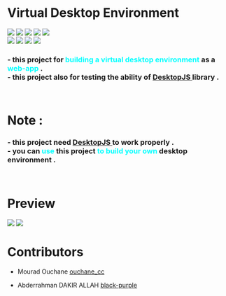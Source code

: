 <h1> Virtual Desktop Environment </h1>

<img src="https://img.shields.io/badge/-BETA-cyan"> <img src="https://img.shields.io/github/issues/black-purple/fake-win-xp">
 <img src="https://img.shields.io/github/forks/black-purple/fake-win-xp"> <img src="https://img.shields.io/github/stars/black-purple/fake-win-xp"> <img src="https://img.shields.io/github/license/black-purple/fake-win-xp">
<br>
<img src="https://img.shields.io/badge/-HTML-white?style=flat&logo=HTML5"> <img src="https://img.shields.io/badge/-CSS-blue?style=flat&logo=CSS3"> <img src="https://img.shields.io/badge/-JAVASCRIPT-red?style=flat&logo=JAVASCRIPT"> <img src="https://img.shields.io/badge/-DesktopJS-white">
<h3> 
- this project for <span style="color:cyan"> building a virtual desktop environment </span> as a <span style="color:cyan"> web-app </span> . <br> 
- this project also for testing the ability of <a href="https://github.com/Mouradouchane/DesktopJS"> DesktopJS
</a> 
library .
</h3>

<br>
<h1> Note : </h1>

<h3> 
- this project need 
<a href="https://github.com/Mouradouchane/DesktopJS"> DesktopJS </a> to work properly .
<br>
- you can <span style="color:cyan">use</span> this project <span style="color:cyan">to build your own</span> desktop environment .
</h3>

<br>
<h1> Preview </h1>
<img src="./previews/ss1.png">
<img src="./previews/ss2.png">

<h1> Contributors </h1>

* Mourad Ouchane <a href="https://github.com/Mouradouchane" > ouchane_cc </a> 

* Abderrahman DAKIR ALLAH <a href="https://github.com/black-purple"> black-purple </a> 
